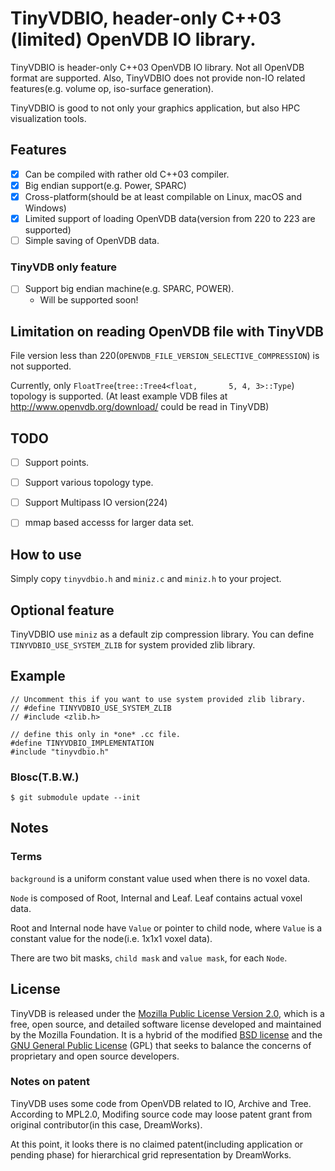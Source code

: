 # TinyVDBIO, header-only C++03 (limited) OpenVDB IO library.

TinyVDBIO is header-only C++03 OpenVDB IO library. Not all OpenVDB format are supported. Also, TinyVDBIO does not provide non-IO related features(e.g. volume op, iso-surface generation).

TinyVDBIO is good to not only your graphics application, but also HPC visualization tools.

## Features

* [x] Can be compiled with rather old C++03 compiler.
* [x] Big endian support(e.g. Power, SPARC)
* [x] Cross-platform(should be at least compilable on Linux, macOS and Windows)
* [x] Limited support of loading OpenVDB data(version from 220 to 223 are supported)
* [ ] Simple saving of OpenVDB data.

### TinyVDB only feature

* [ ] Support big endian machine(e.g. SPARC, POWER).
  * Will be supported soon!

## Limitation on reading OpenVDB file with TinyVDB

File version less than 220(`OPENVDB_FILE_VERSION_SELECTIVE_COMPRESSION`) is not supported.

Currently, only `FloatTree`(`tree::Tree4<float,       5, 4, 3>::Type`) topology is supported.
(At least example VDB files at http://www.openvdb.org/download/ could be read in TinyVDB)

## TODO

* [ ] Support points.
* [ ] Support various topology type.
* [ ] Support Multipass IO version(224)
* [ ] mmap based accesss for larger data set.


## How to use

Simply copy `tinyvdbio.h` and `miniz.c` and `miniz.h` to your project.

## Optional feature

TinyVDBIO use `miniz` as a default zip compression library.
You can define `TINYVDBIO_USE_SYSTEM_ZLIB` for system provided zlib library.

## Example

```
// Uncomment this if you want to use system provided zlib library.
// #define TINYVDBIO_USE_SYSTEM_ZLIB
// #include <zlib.h>

// define this only in *one* .cc file.
#define TINYVDBIO_IMPLEMENTATION
#include "tinyvdbio.h"
```

### Blosc(T.B.W.)

```
$ git submodule update --init
```

## Notes

### Terms

`background` is a uniform constant value used when there is no voxel data.

`Node` is composed of Root, Internal and Leaf.
Leaf contains actual voxel data.

Root and Internal node have `Value` or pointer to child node, where `Value` is a constant value for the node(i.e. 1x1x1 voxel data).

There are two bit masks, `child mask` and `value mask`, for each `Node`.


## License

TinyVDB is released under the [Mozilla Public License Version 2.0](https://www.mozilla.org/MPL/2.0/), which is a free, open source, and detailed software license developed and maintained by the Mozilla Foundation. It is a hybrid of the modified [BSD license](https://en.wikipedia.org/wiki/BSD_licenses#3-clause) and the [GNU General Public License](https://en.wikipedia.org/wiki/GNU_General_Public_License) (GPL) that seeks to balance the concerns of proprietary and open source developers.

### Notes on patent

TinyVDB uses some code from OpenVDB related to IO, Archive and Tree. According to MPL2.0, Modifing source code may loose patent grant from original contributor(in this case, DreamWorks).

At this point, it looks there is no claimed patent(including application or pending phase) for hierarchical grid representation by DreamWorks.
